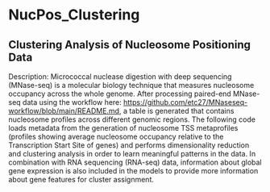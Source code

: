 # NucPos_Clustering
## Clustering Analysis of Nucleosome Positioning Data
Description: Micrococcal nuclease digestion with deep sequencing (MNase-seq) is a molecular biology technique that measures nucleosome occupancy across the whole genome. After processing paired-end MNase-seq data using the workflow here: https://github.com/etc27/MNaseseq-workflow/blob/main/README.md, a table is generated that contains nucleosome profiles across different genomic regions. The following code loads metadata from the generation of nucleosome TSS metaprofiles (profiles showing average nucleosome occupancy relative to the Transcription Start Site of genes) and performs dimensionality reduction and clustering analysis in order to learn meaningful patterns in the data. In combination with RNA sequencing (RNA-seq) data, information about global gene expression is also included in the models to provide more information about gene features for cluster assignment.
